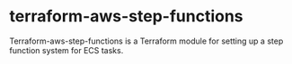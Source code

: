 # terraform-aws-step-functions
Terraform-aws-step-functions is a Terraform module for setting up a step function system for ECS tasks.

